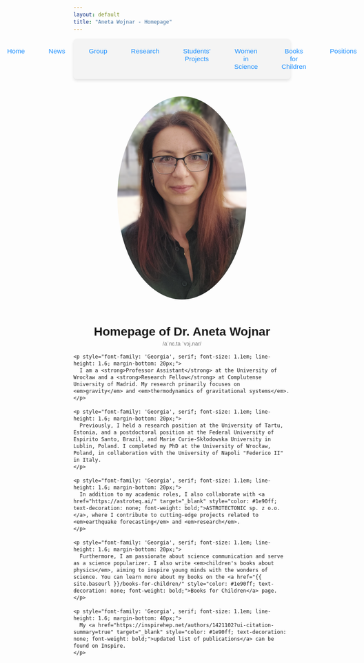 ```yaml
---
layout: default
title: "Aneta Wojnar - Homepage"
---
```


<nav style="background-color: #f4f4f4; padding: 10px; border-radius: 8px; box-shadow: 0 4px 6px rgba(0, 0, 0, 0.1);">
  <ul style="list-style: none; display: flex; justify-content: center; gap: 15px; padding: 0; margin: 0;">
    <li style="flex: 1; text-align: center;">
      <a href="{{ site.baseurl }}/" 
         style="text-decoration: none; color: #1e90ff; font-family: 'Arial', sans-serif; font-size: 1.1em; padding: 10px 20px; display: inline-block; border-radius: 6px; transition: background-color 0.3s;">
         Home
      </a>
    </li>
    <li style="flex: 1; text-align: center;">
      <a href="{{ site.baseurl }}/news/" 
         style="text-decoration: none; color: #1e90ff; font-family: 'Arial', sans-serif; font-size: 1.1em; padding: 10px 20px; display: inline-block; border-radius: 6px; transition: background-color 0.3s;">
         News
      </a>
    </li>
    <li style="flex: 1; text-align: center;">
      <a href="{{ site.baseurl }}/group/" 
         style="text-decoration: none; color: #1e90ff; font-family: 'Arial', sans-serif; font-size: 1.1em; padding: 10px 20px; display: inline-block; border-radius: 6px; transition: background-color 0.3s;">
         Group
      </a>
    </li>
    <li style="flex: 1; text-align: center;">
      <a href="{{ site.baseurl }}/research/" 
         style="text-decoration: none; color: #1e90ff; font-family: 'Arial', sans-serif; font-size: 1.1em; padding: 10px 20px; display: inline-block; border-radius: 6px; transition: background-color 0.3s;">
         Research
      </a>
    </li>
    <li style="flex: 1; text-align: center;">
      <a href="{{ site.baseurl }}/Students' projects/" 
         style="text-decoration: none; color: #1e90ff; font-family: 'Arial', sans-serif; font-size: 1.1em; padding: 10px 20px; display: inline-block; border-radius: 6px; transition: background-color 0.3s;">
         Students' Projects
      </a>
    </li>
    <li style="flex: 1; text-align: center;">
      <a href="{{ site.baseurl }}/women-in-science/" 
         style="text-decoration: none; color: #1e90ff; font-family: 'Arial', sans-serif; font-size: 1.1em; padding: 10px 20px; display: inline-block; border-radius: 6px; transition: background-color 0.3s;">
         Women in Science
      </a>
    </li>
    <li style="flex: 1; text-align: center;">
      <a href="{{ site.baseurl }}/books-for-children/" 
         style="text-decoration: none; color: #1e90ff; font-family: 'Arial', sans-serif; font-size: 1.1em; padding: 10px 20px; display: inline-block; border-radius: 6px; transition: background-color 0.3s;">
         Books for Children
      </a>
    </li>
    <li style="flex: 1; text-align: center;">
      <a href="{{ site.baseurl }}/positions/" 
         style="text-decoration: none; color: #1e90ff; font-family: 'Arial', sans-serif; font-size: 1.1em; padding: 10px 20px; display: inline-block; border-radius: 6px; transition: background-color 0.3s;">
         Positions
      </a>
    </li>
  </ul>
</nav>


<div style="display: flex; justify-content: center; align-items: center; gap: 5%; margin-top: 20px; flex-wrap: wrap;">
  <!-- Left Column: Your photo -->
  <div style="flex: 0 0 300px; text-align: center; display: flex; flex-direction: column; justify-content: center; align-items: center;">
    <img src="assets/images/A.png" alt="Your photo" style="width: 100%; max-width: 300px; border-radius: 50%; margin: 20px 0;">
  </div>

  <!-- Right Column: Description -->
  <div style="flex: 1; max-width: 600px;">
   <h2 style="text-align: center; font-family: 'Arial', sans-serif; font-size: 2em; margin-bottom: 5px;">
  Homepage of Dr. Aneta Wojnar
</h2>
<p style="text-align: center; font-family: 'Arial', sans-serif; font-size: 0.9em; color: #777; margin-top: 0;">
  /aˈnɛ.ta ˈvɔj.nar/
</p>

    <p style="font-family: 'Georgia', serif; font-size: 1.1em; line-height: 1.6; margin-bottom: 20px;">
      I am a <strong>Professor Assistant</strong> at the University of Wrocław and a <strong>Research Fellow</strong> at Complutense University of Madrid. My research primarily focuses on <em>gravity</em> and <em>thermodynamics of gravitational systems</em>.
    </p>

    <p style="font-family: 'Georgia', serif; font-size: 1.1em; line-height: 1.6; margin-bottom: 20px;">
      Previously, I held a research position at the University of Tartu, Estonia, and a postdoctoral position at the Federal University of Espirito Santo, Brazil, and Marie Curie-Skłodowska University in Lublin, Poland. I completed my PhD at the University of Wrocław, Poland, in collaboration with the University of Napoli "Federico II" in Italy.
    </p>

    <p style="font-family: 'Georgia', serif; font-size: 1.1em; line-height: 1.6; margin-bottom: 20px;">
      In addition to my academic roles, I also collaborate with <a href="https://astroteq.ai/" target="_blank" style="color: #1e90ff; text-decoration: none; font-weight: bold;">ASTROTECTONIC sp. z o.o.</a>, where I contribute to cutting-edge projects related to <em>earthquake forecasting</em> and <em>research</em>.
    </p>

    <p style="font-family: 'Georgia', serif; font-size: 1.1em; line-height: 1.6; margin-bottom: 20px;">
      Furthermore, I am passionate about science communication and serve as a science popularizer. I also write <em>children's books about physics</em>, aiming to inspire young minds with the wonders of science. You can learn more about my books on the <a href="{{ site.baseurl }}/books-for-children/" style="color: #1e90ff; text-decoration: none; font-weight: bold;">Books for Children</a> page.
    </p>

    <p style="font-family: 'Georgia', serif; font-size: 1.1em; line-height: 1.6; margin-bottom: 40px;">
      My <a href="https://inspirehep.net/authors/1421102?ui-citation-summary=true" target="_blank" style="color: #1e90ff; text-decoration: none; font-weight: bold;">updated list of publications</a> can be found on Inspire.
    </p>
  </div>
</div>


